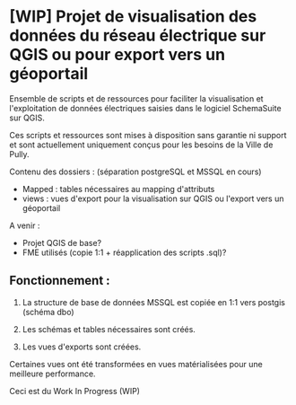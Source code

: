 # [WIP] Projet de visualisation des données du réseau électrique sur QGIS ou pour export vers un géoportail

Ensemble de scripts et de ressources pour faciliter la visualisation et l'exploitation de données électriques saisies dans le logiciel SchemaSuite sur QGIS.

Ces scripts et ressources sont mises à disposition sans garantie ni support et sont actuellement uniquement conçus pour les besoins de la Ville de Pully.

Contenu des dossiers : (séparation postgreSQL et MSSQL en cours)

 - Mapped : tables nécessaires au mapping d'attributs
 - views : vues d'export pour la visualisation sur QGIS ou l'export vers un géoportail

 A venir :
 - Projet QGIS de base?
 - FME utilisés (copie 1:1 + réapplication des scripts .sql)?

## Fonctionnement :

1. La structure de base de données MSSQL est copiée en 1:1 vers postgis (schéma dbo)

2. Les schémas et tables nécessaires sont créés.

3. Les vues d'exports sont créées.

Certaines vues ont été transformées en vues matérialisées pour une meilleure performance.

Ceci est du Work In Progress (WIP) 
